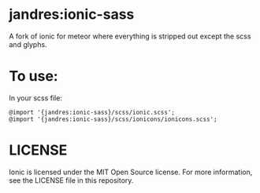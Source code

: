 # jandres:ionic-sass

A fork of ionic for meteor where everything is stripped out except the scss and glyphs.

# To use:

In your scss file:

```less
@import '{jandres:ionic-sass}/scss/ionic.scss';
@import '{jandres:ionic-sass}/scss/ionicons/ionicons.scss';
```

# LICENSE

Ionic is licensed under the MIT Open Source license. For more information, see the LICENSE file in this repository.
